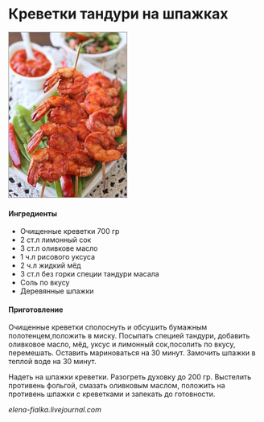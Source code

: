 # Креветки тандури на шпажках

![Креветки тандури на шпажках](../pics/8ab8b66c0c6db3657ace4c7c95c0c025.jpg)

#### Ингредиенты

* Очищенные креветки 700 гр
* 2 ст.л лимонный сок
* 3 ст.л оливкове масло
* 1 ч.л рисового уксуса
* 2 ч.л жидкий мёд
* 3 ст.л без горки специи тандури масала
* Соль по вкусу
* Деревянные шпажки

#### Приготовление

Очищенные креветки сполоснуть и обсушить бумажным полотенцем,положить в миску. Посыпать специей тандури, добавить оливковое масло, мёд, уксус и лимонный сок,посолить по вкусу, перемешать. Оставить мариноваться на 30 минут. Замочить шпажки в теплой воде на 30 минут.

Надеть на шпажки креветки. Разогреть духовку до 200 гр. Выстелить противень фольгой, смазать оливковым маслом, положить на противень шпажки с креветками и запекать до готовности.

*elena-fialka.livejournal.com*